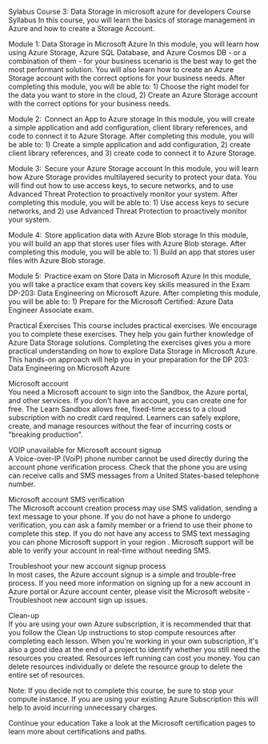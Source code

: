 Sylabus Course 3:  Data Storage in microsoft azure for developers
Course Syllabus
In this course, you will learn the basics of storage management in Azure and how to create a Storage Account.

Module 1: Data Storage in Microsoft Azure
In this module, you will learn how using Azure Storage, Azure SQL Database, and Azure Cosmos DB - or a combination of them - for your business scenario is the best way to get the most performant solution. You will also learn how to create an Azure Storage account with the correct options for your business needs. After completing this module, you will be able to: 1) Choose the right model for the data you want to store in the cloud, 2) Create an Azure Storage account with the correct options for your business needs.

Module 2:  Connect an App to Azure storage
In this module, you will create a simple application and add configuration, client library references, and code to connect it to Azure Storage. After completing this module, you will be able to:  1) Create a simple application and add configuration, 2) create client library references, and 3) create code to connect it to Azure Storage. 

Module 3:  Secure your Azure Storage account 
In this module, you will learn how Azure Storage provides multilayered security to protect your data. You will find out how to use access keys, to secure networks, and to use Advanced Threat Protection to proactively monitor your system. After completing this module, you will be able to:  1) Use access keys to secure networks, and 2) use Advanced Threat Protection to proactively monitor your system.

Module 4:  Store application data with Azure Blob storage 
In this module, you will build an app that stores user files with Azure Blob storage. After completing this module, you will be able to:  1) Build an app that stores user files with Azure Blob storage.

Module 5:  Practice exam on Store Data in Microsoft Azure
In this module, you will take a practice exam that covers key skills measured in the Exam DP-203: Data Engineering on Microsoft Azure. After completing this module, you will be able to:  1) Prepare for the Microsoft Certified: Azure Data Engineer Associate exam.  

Practical Exercises 
This course includes practical exercises. We encourage you to complete these exercises. They help you gain further knowledge of Azure Data Storage solutions. Completing the exercises gives you a more practical understanding on how to explore Data Storage in Microsoft Azure. This hands-on approach will help you in your preparation for the DP 203: Data Engineering on Microsoft Azure 

Microsoft account  
You need a Microsoft account to sign into the Sandbox, the Azure portal, and other services. If you don't have an account, you can create one for free. The Learn Sandbox allows free, fixed-time access to a cloud subscription with no credit card required. Learners can safely explore, create, and manage resources without the fear of
incurring costs or "breaking production".  

VOIP unavailable for Microsoft account signup  
A Voice-over-IP (VoiP) phone number cannot be used directly during the account phone verification process. Check that the phone you are using can receive calls and SMS messages from a United States-based telephone number.   

Microsoft account SMS verification   
The Microsoft account creation process may use SMS validation, sending a text message to your phone. If you do not have a phone to undergo verification, you can ask a family member or a friend to use their phone to complete this step. If you do not have any access to SMS text messaging you can phone 
Microsoft support in your region
. Microsoft support will be able to verify your account in real-time without needing SMS.  

Troubleshoot your new account signup process  
In most cases, the Azure account signup is a simple and trouble-free process. If you need more information on signing up for a new account in Azure portal or Azure account center, please visit the 
Microsoft website - Troubleshoot new account sign up issues. 

Clean-up  
If you are using your own Azure subscription, it is recommended that that you follow the Clean Up instructions to stop compute resources after completing each lesson. When you're working in your own subscription, it's also a good idea at the end of a project to identify whether you still need the resources you created. Resources left running can cost you money. You can delete resources individually or delete the resource group to delete the entire set of resources.

Note: If you decide not to complete this course, be sure to stop your compute instance. If you are using your existing Azure Subscription this will help to avoid incurring unnecessary charges.

Continue your education
Take a look at the 
Microsoft certification pages 
to learn more about certifications and paths.

